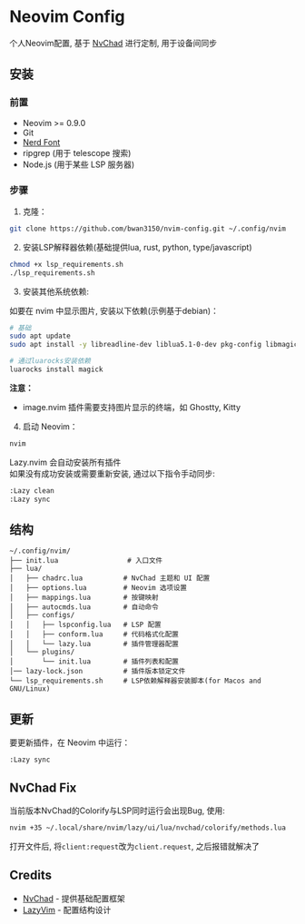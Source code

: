 # Neovim Config

个人Neovim配置, 基于 [NvChad](https://github.com/NvChad/NvChad) 进行定制, 用于设备间同步

## 安装

### 前置

- Neovim >= 0.9.0
- Git
- [Nerd Font](https://www.nerdfonts.com/)
- ripgrep (用于 telescope 搜索)
- Node.js (用于某些 LSP 服务器)



### 步骤

1. 克隆：
```bash
git clone https://github.com/bwan3150/nvim-config.git ~/.config/nvim
```

2. 安装LSP解释器依赖(基础提供lua, rust, python, type/javascript)
```bash
chmod +x lsp_requirements.sh
./lsp_requirements.sh
```

3. 安装其他系统依赖:

如要在 nvim 中显示图片, 安装以下依赖(示例基于debian)：

```bash
# 基础
sudo apt update
sudo apt install -y libreadline-dev liblua5.1-0-dev pkg-config libmagickwand-dev luarocks

# 通过luarocks安装依赖
luarocks install magick
```

**注意：**
- image.nvim 插件需要支持图片显示的终端，如 Ghostty, Kitty

4. 启动 Neovim：
```bash
nvim
```

Lazy.nvim 会自动安装所有插件  
如果没有成功安装或需要重新安装, 通过以下指令手动同步:

```bash
:Lazy clean
:Lazy sync
```

## 结构

```
~/.config/nvim/
├── init.lua                 # 入口文件
├── lua/
│   ├── chadrc.lua          # NvChad 主题和 UI 配置
│   ├── options.lua         # Neovim 选项设置
│   ├── mappings.lua        # 按键映射
│   ├── autocmds.lua        # 自动命令
│   ├── configs/
│   │   ├── lspconfig.lua   # LSP 配置
│   │   ├── conform.lua     # 代码格式化配置
│   │   └── lazy.lua        # 插件管理器配置
│   └── plugins/
│       └── init.lua        # 插件列表和配置
│── lazy-lock.json          # 插件版本锁定文件
└── lsp_requirements.sh     # LSP依赖解释器安装脚本(for Macos and GNU/Linux) 
```

## 更新

要更新插件，在 Neovim 中运行：
```
:Lazy sync
```

## NvChad Fix

当前版本NvChad的Colorify与LSP同时运行会出现Bug, 使用:
```bash
nvim +35 ~/.local/share/nvim/lazy/ui/lua/nvchad/colorify/methods.lua
```
打开文件后, 将`client:request`改为`client.request`, 之后报错就解决了

## Credits

- [NvChad](https://github.com/NvChad/NvChad) - 提供基础配置框架
- [LazyVim](https://github.com/LazyVim/starter) - 配置结构设计
